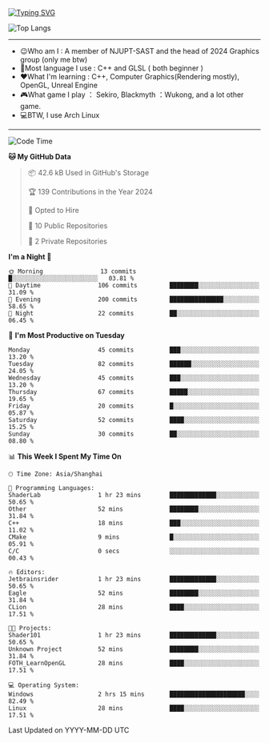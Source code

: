 <a href="https://git.io/typing-svg">
  <img src="https://readme-typing-svg.demolab.com?font=Fira+Code&pause=1000&random=false&width=435&separator=%3D&lines=std%3A%3Aprintln(%22Hello,+world!%22);" alt="Typing SVG" />
</a>

![Top Langs](https://github-readme-stats.vercel.app/api/top-langs/?username=FOTH0626&theme=transparent)

---

- 😉Who am I : A member of NJUPT-SAST and the head of 2024 Graphics group (only me btw)
- 📖Most language I use : C++ and GLSL ( both beginner )
- ❤What I'm learning : C++, Computer Graphics(Rendering mostly), OpenGL, Unreal Engine
- 🎮What game I play ： Sekiro, Blackmyth ：Wukong, and a lot other game.
- 💻BTW, I use Arch Linux
---
<!--START_SECTION:waka-->
![Code Time](http://img.shields.io/badge/Code%20Time-27%20hrs%2054%20mins-blue)

**🐱 My GitHub Data** 

> 📦 42.6 kB Used in GitHub's Storage 
 > 
> 🏆 139 Contributions in the Year 2024
 > 
> 💼 Opted to Hire
 > 
> 📜 10 Public Repositories 
 > 
> 🔑 2 Private Repositories 
 > 
**I'm a Night 🦉** 

```text
🌞 Morning                13 commits          █░░░░░░░░░░░░░░░░░░░░░░░░   03.81 % 
🌆 Daytime                106 commits         ████████░░░░░░░░░░░░░░░░░   31.09 % 
🌃 Evening                200 commits         ███████████████░░░░░░░░░░   58.65 % 
🌙 Night                  22 commits          ██░░░░░░░░░░░░░░░░░░░░░░░   06.45 % 
```
📅 **I'm Most Productive on Tuesday** 

```text
Monday                   45 commits          ███░░░░░░░░░░░░░░░░░░░░░░   13.20 % 
Tuesday                  82 commits          ██████░░░░░░░░░░░░░░░░░░░   24.05 % 
Wednesday                45 commits          ███░░░░░░░░░░░░░░░░░░░░░░   13.20 % 
Thursday                 67 commits          █████░░░░░░░░░░░░░░░░░░░░   19.65 % 
Friday                   20 commits          █░░░░░░░░░░░░░░░░░░░░░░░░   05.87 % 
Saturday                 52 commits          ████░░░░░░░░░░░░░░░░░░░░░   15.25 % 
Sunday                   30 commits          ██░░░░░░░░░░░░░░░░░░░░░░░   08.80 % 
```


📊 **This Week I Spent My Time On** 

```text
🕑︎ Time Zone: Asia/Shanghai

💬 Programming Languages: 
ShaderLab                1 hr 23 mins        █████████████░░░░░░░░░░░░   50.65 % 
Other                    52 mins             ████████░░░░░░░░░░░░░░░░░   31.84 % 
C++                      18 mins             ███░░░░░░░░░░░░░░░░░░░░░░   11.02 % 
CMake                    9 mins              █░░░░░░░░░░░░░░░░░░░░░░░░   05.91 % 
C/C                      0 secs              ░░░░░░░░░░░░░░░░░░░░░░░░░   00.43 % 

🔥 Editors: 
Jetbrainsrider           1 hr 23 mins        █████████████░░░░░░░░░░░░   50.65 % 
Eagle                    52 mins             ████████░░░░░░░░░░░░░░░░░   31.84 % 
CLion                    28 mins             ████░░░░░░░░░░░░░░░░░░░░░   17.51 % 

🐱‍💻 Projects: 
Shader101                1 hr 23 mins        █████████████░░░░░░░░░░░░   50.65 % 
Unknown Project          52 mins             ████████░░░░░░░░░░░░░░░░░   31.84 % 
FOTH_LearnOpenGL         28 mins             ████░░░░░░░░░░░░░░░░░░░░░   17.51 % 

💻 Operating System: 
Windows                  2 hrs 15 mins       █████████████████████░░░░   82.49 % 
Linux                    28 mins             ████░░░░░░░░░░░░░░░░░░░░░   17.51 % 
```


 Last Updated on YYYY-MM-DD UTC
<!--END_SECTION:waka-->
